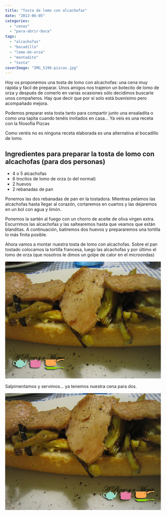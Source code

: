 ```yaml
---
title: "Tosta de lomo con alcachofas"
date: "2013-06-05"
categories:
  - "cenas"
  - "para-abrir-boca"
tags:
  - "alcachofas"
  - "bocadillo"
  - "lomo-de-orza"
  - "montadito"
  - "tosta"
coverImage: "IMG_5196-pizcas.jpg"
---
```


Hoy os proponemos una tosta de lomo con alcachofas: una cena muy rápida y fácil de preparar. Unos amigos nos trajeron un botecito de lomo de orza y después de comerlo en varias ocasiones sólo decidimos buscarle unos compañeros. Hay que decir que por sí solo está buenísimo pero acompañado mejora.

Podemos preparar esta tosta tanto para compartir junto una ensaladita o como una tapita cuando tenéis invitados en casa... Ya veis es una receta con la filosofía Pizcas

Como veréis no es ninguna receta elaborada es una alternativa al bocadillo de lomo.

## Ingredientes para preparar la tosta de lomo con alcachofas (para dos personas)

- 4 o 5 alcachofas
- 6 trocitos de lomo de orza (o del normal)
- 2 huevos
- 2 rebanadas de pan

Ponemos las dos rebanadas de pan en la tostadora. Mientras pelamos las alcachofas hasta llegar al corazón, cortaremos en cuartos y las dejaremos en un bol con agua y limón.

Ponemos la sartén al fuego con un chorro de aceite de oliva virgen extra. Escurrimos las alcachofas y las saltearemos hasta que veamos que están blanditas. A continuación, batiremos dos huevos y prepararemos una tortilla lo más finita posible.

Ahora vamos a montar nuestra tosta de lomo con alcachofas. Sobre el pan tostado colocamos la tortilla francesa, luego las alcachofas y por último el lomo de orza (que nosotros le dimos un golpe de calor en el microondas)

![tosta de lomo con alcachofa](images/IMG_5200-pizcas.jpg)

Salpimentamos y servimos... ya tenemos nuestra cena para dos.

![tosta de lomo con alcachofa](images/IMG_5196-pizcas.jpg)
